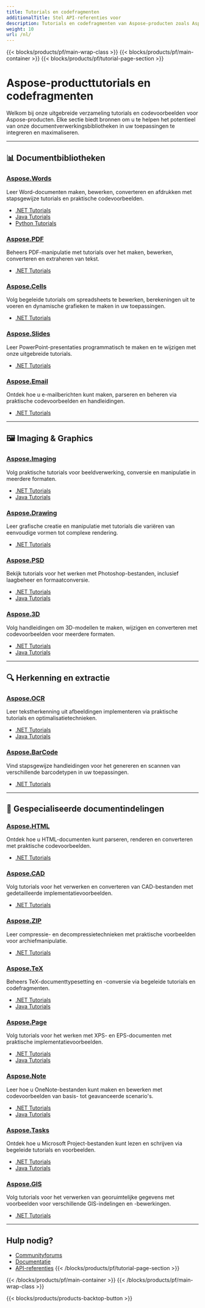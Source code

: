 ```yaml
---
title: Tutorials en codefragmenten
additionalTitle: Stel API-referenties voor
description: Tutorials en codefragmenten van Aspose-producten zoals Aspose.Words, Aspose.Cells, Aspose.PDF en andere producten. Het bevat basis- en geavanceerde tutorials over het gebruik van Aspose-producten.
weight: 10
url: /nl/
---
```


{{< blocks/products/pf/main-wrap-class >}}
{{< blocks/products/pf/main-container >}}
{{< blocks/products/pf/tutorial-page-section >}}

# Aspose-producttutorials en codefragmenten

Welkom bij onze uitgebreide verzameling tutorials en codevoorbeelden voor Aspose-producten. Elke sectie biedt bronnen om u te helpen het potentieel van onze documentverwerkingsbibliotheken in uw toepassingen te integreren en maximaliseren.

---

## 📊 Documentbibliotheken

### [Aspose.Words](../words/nl/)
Leer Word-documenten maken, bewerken, converteren en afdrukken met stapsgewijze tutorials en praktische codevoorbeelden.
- [.NET Tutorials](../words/nl/net/)
- [Java Tutorials](../words/nl/java/)
- [Python Tutorials](../words/nl/python-net/)

### [Aspose.PDF](../pdf/nl/)
Beheers PDF-manipulatie met tutorials over het maken, bewerken, converteren en extraheren van tekst.
- [.NET Tutorials](../pdf/nl/net/)

### [Aspose.Cells](../cells/nl/)
Volg begeleide tutorials om spreadsheets te bewerken, berekeningen uit te voeren en dynamische grafieken te maken in uw toepassingen.
- [.NET Tutorials](../cells/nl/net/)

### [Aspose.Slides](../slides/nl/)
Leer PowerPoint-presentaties programmatisch te maken en te wijzigen met onze uitgebreide tutorials.
- [.NET Tutorials](../slides/nl/net/)

### [Aspose.Email](../email/nl/)
Ontdek hoe u e-mailberichten kunt maken, parseren en beheren via praktische codevoorbeelden en handleidingen.
- [.NET Tutorials](../email/nl/net/)

---

## 🖼️ Imaging & Graphics

### [Aspose.Imaging](../imaging/nl/)
Volg praktische tutorials voor beeldverwerking, conversie en manipulatie in meerdere formaten.
- [.NET Tutorials](../imaging/nl/net/)
- [Java Tutorials](../imaging/nl/java/)

### [Aspose.Drawing](../drawing/nl/)
Leer grafische creatie en manipulatie met tutorials die variëren van eenvoudige vormen tot complexe rendering.
- [.NET Tutorials](../drawing/nl/net/)

### [Aspose.PSD](../psd/nl/)
Bekijk tutorials voor het werken met Photoshop-bestanden, inclusief laagbeheer en formaatconversie.
- [.NET Tutorials](../psd/nl/net/)
- [Java Tutorials](../psd/nl/java/)

### [Aspose.3D](../3d/nl/)
Volg handleidingen om 3D-modellen te maken, wijzigen en converteren met codevoorbeelden voor meerdere formaten.
- [.NET Tutorials](../3d/nl/net/)
- [Java Tutorials](../3d/nl/java/)

---

## 🔍 Herkenning en extractie

### [Aspose.OCR](../ocr/nl/)
Leer tekstherkenning uit afbeeldingen implementeren via praktische tutorials en optimalisatietechnieken.
- [.NET Tutorials](../ocr/nl/net/)
- [Java Tutorials](../ocr/nl/java/)

### [Aspose.BarCode](../barcode/nl/)
Vind stapsgewijze handleidingen voor het genereren en scannen van verschillende barcodetypen in uw toepassingen.
- [.NET Tutorials](../barcode/nl/net/)

---

## 📝 Gespecialiseerde documentindelingen

### [Aspose.HTML](../html/nl/)
Ontdek hoe u HTML-documenten kunt parseren, renderen en converteren met praktische codevoorbeelden.
- [.NET Tutorials](../html/nl/net/)

### [Aspose.CAD](../cad/nl/)
Volg tutorials voor het verwerken en converteren van CAD-bestanden met gedetailleerde implementatievoorbeelden.
- [.NET Tutorials](../cad/nl/net/)

### [Aspose.ZIP](../zip/nl/)
Leer compressie- en decompressietechnieken met praktische voorbeelden voor archiefmanipulatie.
- [.NET Tutorials](../zip/nl/net/)

### [Aspose.TeX](../tex/nl/)
Beheers TeX-documenttypesetting en -conversie via begeleide tutorials en codefragmenten.
- [.NET Tutorials](../tex/nl/net/)
- [Java Tutorials](../tex/nl/java/)

### [Aspose.Page](../page/nl/)
Volg tutorials voor het werken met XPS- en EPS-documenten met praktische implementatievoorbeelden.
- [.NET Tutorials](../page/nl/net/)
- [Java Tutorials](../page/nl/java/)

### [Aspose.Note](../note/nl/)
Leer hoe u OneNote-bestanden kunt maken en bewerken met codevoorbeelden van basis- tot geavanceerde scenario's.
- [.NET Tutorials](../note/nl/net/)
- [Java Tutorials](../note/nl/java/)

### [Aspose.Tasks](../tasks/nl/)
Ontdek hoe u Microsoft Project-bestanden kunt lezen en schrijven via begeleide tutorials en voorbeelden.
- [.NET Tutorials](../tasks/nl/net/)
- [Java Tutorials](../tasks/nl/java/)

### [Aspose.GIS](../gis/nl/)
Volg tutorials voor het verwerken van georuimtelijke gegevens met voorbeelden voor verschillende GIS-indelingen en -bewerkingen.
- [.NET Tutorials](../gis/nl/net/)

---

## Hulp nodig?

- [Communityforums](https://forum.aspose.com/)
- [Documentatie](https://docs.aspose.com/)
- [API-referenties](https://reference.aspose.com/)
{{< /blocks/products/pf/tutorial-page-section >}}

{{< /blocks/products/pf/main-container >}}
{{< /blocks/products/pf/main-wrap-class >}}

{{< blocks/products/products-backtop-button >}}
